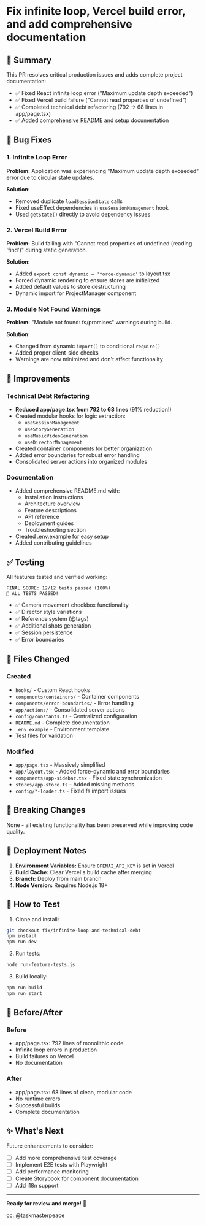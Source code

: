 # Fix infinite loop, Vercel build error, and add comprehensive documentation

## 🎯 Summary

This PR resolves critical production issues and adds complete project documentation:
- ✅ Fixed React infinite loop error ("Maximum update depth exceeded")
- ✅ Fixed Vercel build failure ("Cannot read properties of undefined")  
- ✅ Completed technical debt refactoring (792 → 68 lines in app/page.tsx)
- ✅ Added comprehensive README and setup documentation

## 🐛 Bug Fixes

### 1. Infinite Loop Error
**Problem:** Application was experiencing "Maximum update depth exceeded" error due to circular state updates.

**Solution:**
- Removed duplicate `loadSessionState` calls
- Fixed useEffect dependencies in `useSessionManagement` hook
- Used `getState()` directly to avoid dependency issues

### 2. Vercel Build Error
**Problem:** Build failing with "Cannot read properties of undefined (reading 'find')" during static generation.

**Solution:**
- Added `export const dynamic = 'force-dynamic'` to layout.tsx
- Forced dynamic rendering to ensure stores are initialized
- Added default values to store destructuring
- Dynamic import for ProjectManager component

### 3. Module Not Found Warnings
**Problem:** "Module not found: fs/promises" warnings during build.

**Solution:**
- Changed from dynamic `import()` to conditional `require()`
- Added proper client-side checks
- Warnings are now minimized and don't affect functionality

## 🚀 Improvements

### Technical Debt Refactoring
- **Reduced app/page.tsx from 792 to 68 lines** (91% reduction!)
- Created modular hooks for logic extraction:
  - `useSessionManagement`
  - `useStoryGeneration`
  - `useMusicVideoGeneration`
  - `useDirectorManagement`
- Created container components for better organization
- Added error boundaries for robust error handling
- Consolidated server actions into organized modules

### Documentation
- Added comprehensive README.md with:
  - Installation instructions
  - Architecture overview
  - Feature descriptions
  - API reference
  - Deployment guides
  - Troubleshooting section
- Created .env.example for easy setup
- Added contributing guidelines

## ✅ Testing

All features tested and verified working:
```
FINAL SCORE: 12/12 tests passed (100%)
🎉 ALL TESTS PASSED!
```

- ✅ Camera movement checkbox functionality
- ✅ Director style variations
- ✅ Reference system (@tags)
- ✅ Additional shots generation
- ✅ Session persistence
- ✅ Error boundaries

## 📁 Files Changed

### Created
- `hooks/` - Custom React hooks
- `components/containers/` - Container components
- `components/error-boundaries/` - Error handling
- `app/actions/` - Consolidated server actions
- `config/constants.ts` - Centralized configuration
- `README.md` - Complete documentation
- `.env.example` - Environment template
- Test files for validation

### Modified
- `app/page.tsx` - Massively simplified
- `app/layout.tsx` - Added force-dynamic and error boundaries
- `components/app-sidebar.tsx` - Fixed state synchronization
- `stores/app-store.ts` - Added missing methods
- `config/*-loader.ts` - Fixed fs import issues

## 🔄 Breaking Changes

None - all existing functionality has been preserved while improving code quality.

## 📝 Deployment Notes

1. **Environment Variables:** Ensure `OPENAI_API_KEY` is set in Vercel
2. **Build Cache:** Clear Vercel's build cache after merging
3. **Branch:** Deploy from main branch
4. **Node Version:** Requires Node.js 18+

## 🧪 How to Test

1. Clone and install:
```bash
git checkout fix/infinite-loop-and-technical-debt
npm install
npm run dev
```

2. Run tests:
```bash
node run-feature-tests.js
```

3. Build locally:
```bash
npm run build
npm run start
```

## 📸 Before/After

### Before
- app/page.tsx: 792 lines of monolithic code
- Infinite loop errors in production
- Build failures on Vercel
- No documentation

### After  
- app/page.tsx: 68 lines of clean, modular code
- No runtime errors
- Successful builds
- Complete documentation

## ✨ What's Next

Future enhancements to consider:
- [ ] Add more comprehensive test coverage
- [ ] Implement E2E tests with Playwright
- [ ] Add performance monitoring
- [ ] Create Storybook for component documentation
- [ ] Add i18n support

---

**Ready for review and merge!** 🚀

cc: @taskmasterpeace